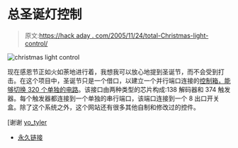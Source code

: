 # 总圣诞灯控制

> 原文:[https://hack aday . com/2005/11/24/total-Christmas-light-control/](https://hackaday.com/2005/11/24/total-christmas-light-control/)

![christmas light control](../Images/55986b79909e5f23005144a2f184872f.png)

现在感恩节正如火如荼地进行着，我想我可以放心地提到圣诞节，而不会受到打击。在这个项目中，圣诞节只是一个借口，以建立一个并行端口连接的[控制箱，能够切换 320 个单独的电路](http://computerchristmas.com/index.phtml?link=how_to&HowToId=4&LowLimit=0)。该接口由两种类型的芯片构成:138 解码器和 374 触发器。每个触发器都连接到一个单独的串行端口，该端口连接到一个 8 出口开关盒。除了这个系统之外，这个网站还有很多其他自制和修改过的控件。

[谢谢 [yo_tyler](http://www.tyrivard.com/)

*   [永久链接](http://computerchristmas.com/index.phtml?link=how_to&HowToId=4&LowLimit=0)